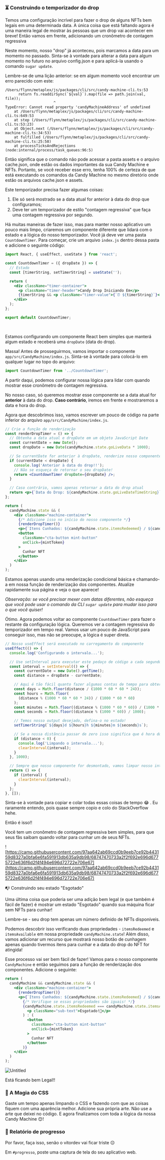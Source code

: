### ⏳ Construindo o temporizador do drop

Temos uma configuração incrível para fazer o drop de alguns NFTs bem legais em uma determinada data. A única coisa que está faltando agora é uma maneira legal de mostrar às pessoas que um drop vai acontecer em breve! Então vamos em frente, adicionando um cronômetro de contagem regressiva

Neste momento, nosso "drop" já aconteceu, pois marcamos a data para um momento no passado. Sinta-se à vontade para alterar a data para algum momento no futuro no arquivo config.json e para aplicá-la usando o comando `sugar update`.

Lembre-se de uma lição anterior: se em algum momento você encontrar um erro parecido com este:


```
/Users/flynn/metaplex/js/packages/cli/src/candy-machine-cli.ts:53
      return fs.readdirSync(`${val}`).map(file => path.join(val, file));
                      ^
TypeError: Cannot read property 'candyMachineAddress' of undefined
    at /Users/flynn/metaplex/js/packages/cli/src/candy-machine-cli.ts:649:53
    at step (/Users/flynn/metaplex/js/packages/cli/src/candy-machine-cli.ts:53:23)
    at Object.next (/Users/flynn/metaplex/js/packages/cli/src/candy-machine-cli.ts:34:53)
    at fulfilled (/Users/flynn/metaplex/js/packages/cli/src/candy-machine-cli.ts:25:58)
    at processTicksAndRejections (node:internal/process/task_queues:96:5)
```

Então significa que o comando não pode acessar a pasta assets e o arquivo cache.json, onde estão os dados importantes da sua Candy Machine e NFTs. Portanto, se você receber esse erro, tenha 100% de certeza de que está executando os comandos da Candy Machine no mesmo diretório onde estão os arquivos cache.json e assets.

Este temporizador precisa fazer algumas coisas:

1. Ele só será mostrado se a data atual for anterior à data do drop que configuramos;
2. Deve ter um temporizador de estilo "contagem regressiva" que faça uma contagem regressiva por segundo.

Há muitas maneiras de fazer isso, mas para manter nosso aplicativo um pouco mais limpo, criaremos um componente diferente que lidará com o estado e a lógica do nosso temporizador. Você já deve ver uma pasta `CountdownTimer`. Para começar, crie um arquivo `index.js` dentro dessa pasta e adicione o seguinte código:


```jsx
import React, { useEffect, useState } from 'react';

const CountdownTimer = ({ dropDate }) => {
  // Estado
  const [timerString, setTimerString] = useState('');

  return (
    <div className="timer-container">
      <p className="timer-header">Candy Drop Iniciando Em</p>
      {timerString && <p className="timer-value">{`⏰ ${timerString}`}</p>}
    </div>
  );
};

export default CountdownTimer;
```


​

Estamos configurando um componente React bem simples que manterá algum estado e receberá uma `dropDate` (data do drop).

Massa! Antes de prosseguirmos, vamos importar o componente `app/src/CandyMachine/index.js`. Sinta-se à vontade para colocá-lo em qualquer lugar no topo do arquivo:


```jsx
import CountdownTimer from '../CountdownTimer';
```


A partir daqui, podemos configurar nossa lógica para lidar com quando mostrar esse cronômetro de contagem regressiva.

No nosso caso, só queremos mostrar esse componente se a data atual for **anterior** à data do drop. **Caso contrário**, iremos em frente e mostraremos a data e hora do drop.

Agora que descobrimos isso, vamos escrever um pouco de código na parte inferior do arquivo `app/src/CandyMachine/index.js`.


```jsx
// Crie a função de renderização
const renderDropTimer = () => {
  // Obtenha a data atual e dropDate em um objeto JavaScript Date
  const currentDate = new Date();
  const dropDate = new Date(candyMachine.state.goLiveData * 1000);

  // Se currentDate for anterior à dropDate, renderize nosso componente Countdown
  if (currentDate < dropDate) {
    console.log('Anterior à data do drop!!');
    // Não se esqueça de retornar o seu dropDate!
    return <CountdownTimer dropDate={dropDate} />;
  }

  // Caso contrário, vamos apenas retornar a data do drop atual
  return <p>{`Data do Drop: ${candyMachine.state.goLiveDateTimeString}`}</p>;
};

return (
  candyMachine.state && (
    <div className="machine-container">
      {/* Adicione isso no início do nosso componente */}
      {renderDropTimer()}
      <p>{`Itens Cunhados: ${candyMachine.state.itemsRedeemed} / ${candyMachine.state.itemsAvailable}`}</p>
      <button
        className="cta-button mint-button"
        onClick={mintToken}
      >
        Cunhar NFT
      </button>
    </div>
  )
);
```


Estamos apenas usando uma renderização condicional básica e chamando-a em nossa função de renderização dos componentes. Atualize rapidamente sua página e veja o que aparece!

*Observação: se você precisar mexer com datas diferentes, não esqueça que você pode usar o comando da CLI `sugar update` para mudar isso para o que você quiser!*

Ótimo. Agora podemos voltar ao componente `CountdownTimer` para fazer o restante da configuração lógica. Queremos ver a contagem regressiva do temporizador em tempo real. Vamos usar um pouco de JavaScript para conseguir isso, mas não se preocupe, a lógica é super direta.


```jsx
// Nosso useEffect será executado no carregamento do componente
useEffect(() => {
  console.log('Configurando o intervalo...');

  // Use setInterval para executar este pedaço de código a cada segundo
  const interval = setInterval(() => {
    const currentDate = new Date().getTime();
    const distance = dropDate - currentDate;

    // Aqui é tão fácil quanto fazer algumas contas de tempo para obter as diferentes propriedades
    const days = Math.floor(distance / (1000 * 60 * 60 * 24));
    const hours = Math.floor(
      (distance % (1000 * 60 * 60 * 24)) / (1000 * 60 * 60)
    );
    const minutes = Math.floor((distance % (1000 * 60 * 60)) / (1000 * 60));
    const seconds = Math.floor((distance % (1000 * 60)) / 1000);

    // Temos nosso output desejado, defina-o no estado!
    setTimerString(`${days}d ${hours}h ${minutes}m ${seconds}s`);

    // Se a nossa distância passar de zero isso significa que é hora do drop!
    if (distance < 0) {
      console.log('Limpando o intervalo...');
      clearInterval(interval);
    }
  }, 1000);

  // Sempre que nosso componente for desmontado, vamos limpar nosso intervalo
  return () => {
    if (interval) {
      clearInterval(interval);
    }
  };
}, []);
```


Sinta-se à vontade para copiar e colar todas essas coisas de tempo 😂 . Eu raramente entendo, pois quase sempre copio e colo do StackOverflow hehe.

Então é isso!!

Você tem um cronômetro de contagem regressiva bem simples, para que seus fãs saibam quando voltar para cunhar um de seus NFTs.

![https://camo.githubusercontent.com/97aa642ab69ccd0b9eeb7ce92b443159d8327a0bfa6e6fa591913db635a9db98/68747470733a2f2f692e696d6775722e636f6d2f4f494e696d72722e706e67](https://camo.githubusercontent.com/97aa642ab69ccd0b9eeb7ce92b443159d8327a0bfa6e6fa591913db635a9db98/68747470733a2f2f692e696d6775722e636f6d2f4f494e696d72722e706e67)

📭 Construindo seu estado "Esgotado"

Uma última coisa que poderia ser uma adição bem legal (e que também é fácil de fazer) é mostrar um estado "Esgotado" quando sua máquina ficar sem NFTs para cunhar!

Lembre-se - seu drop tem apenas um número definido de NFTs disponíveis.

Podemos descobrir isso verificando duas propriedades - `itemsRedeemed` e `itemsAvailable` em nossa propriedade `candyMachine.state`! Além disso, vamos adicionar um recurso que mostrará nosso botão de cunhagem apenas quando tivermos itens para cunhar e a data do drop do NFT for atingida!

Esse processo vai ser bem fácil de fazer! Vamos para o nosso componente `CandyMachine` e então seguimos para a função de renderização dos componentes. Adicione o seguinte:


```jsx
return (
  candyMachine && candyMachine.state && (
    <div className="machine-container">
      {renderDropTimer()}
      <p>{`Itens Cunhados: ${candyMachine.state.itemsRedeemed} / ${candyMachine.state.itemsAvailable}`}</p>
        {/* Verifique se essas propriedades são iguais! */}
        {candyMachine.state.itemsRedeemed === candyMachine.state.itemsAvailable ? (
          <p className="sub-text">Esgotado!🙊</p>
        ) : (
          <button
            className="cta-button mint-button"
            onClick={mintToken}
          >
            Cunhar NFT
          </button>
        )}
    </div>
  )
);
```


![Untitled](https://i.imgur.com/0U3sY16.png)

Está ficando bem Legal!!


### 🎨 A Magia do CSS

Gaste um tempo apenas limpando o CSS e fazendo com que as coisas fiquem com uma aparência melhor. Adicione sua própria arte. Não use a arte que deixei no código. E agora finalizamos com toda a lógica da nossa Candy Machine 😊!


### 🚨 Relatório de progresso

Por favor, faça isso, senão o vitordev vai ficar triste 😔

Em `#progresso`, poste uma captura de tela do seu aplicativo web.
